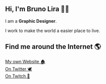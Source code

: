 ## Hi, I'm Bruno Lira 🧑🏻
I am a **Graphic Designer**.

I work to make the world a easier place to live.

## Find me around the Internet 🌎
<a href="https://brunoeps.me">My own Website 🏚</a>
<br><a href="https://twitter.com/brunolieps">On Twitter 🕊</a>
<br><a href="https://twitch.tv/brunolieps">On Twitch 💬</a>
